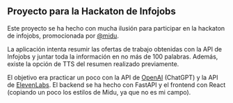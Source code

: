 ## Proyecto para la Hackaton de Infojobs ###

Este proyecto se ha hecho con mucha ilusión para participar en la hackaton de infojobs, promocionada por [@midu](https://github.com/midudev).

La aplicación intenta resumir las ofertas de trabajo obtenidas con la API de Infojobs y juntar toda la información en no más de 100 palabras. 
Además, existe la opción de TTS del resumen realizado previamente.

El objetivo era practicar un poco con la API de [OpenAI](https://platform.openai.com/docs/api-reference) (ChatGPT) y la API de [ElevenLabs](https://beta.elevenlabs.io). 
El backend se ha hecho con FastAPI y el frontend con React (copiando un poco los estilos de Midu, ya que no es mi campo).

